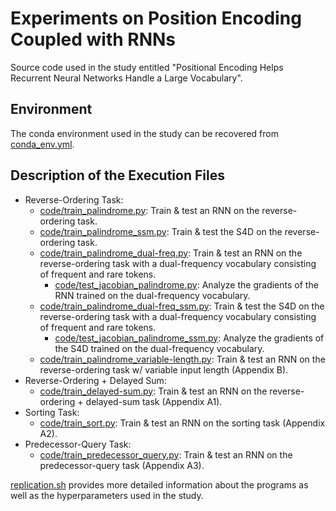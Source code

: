 # Experiments on Position Encoding Coupled with RNNs

Source code used in the study entitled "Positional Encoding Helps Recurrent Neural Networks Handle a Large Vocabulary".

## Environment

The conda environment used in the study can be recovered from [conda_env.yml](conda_env.yml).

## Description of the Execution Files

- Reverse-Ordering Task:
  - [code/train_palindrome.py](code/train_palindrome.py): Train & test an RNN on the reverse-ordering task.
  - [code/train_palindrome_ssm.py](code/train_palindrome_ssm.py): Train & test the S4D on the reverse-ordering task.
  - [code/train_palindrome_dual-freq.py](code/train_palindrome_dual-freq.py): Train & test an RNN on the reverse-ordering task with a dual-frequency vocabulary consisting of frequent and rare tokens.
    - [code/test_jacobian_palindrome.py](code/test_jacobian_palindrome.py): Analyze the gradients of the RNN trained on the dual-frequency vocabulary.
  - [code/train_palindrome_dual-freq_ssm.py](code/train_palindrome_dual-freq_ssm.py): Train & test the S4D on the reverse-ordering task with a dual-frequency vocabulary consisting of frequent and rare tokens.
    - [code/test_jacobian_palindrome_ssm.py](code/test_jacobian_palindrome_ssm.py): Analyze the gradients of the S4D trained on the dual-frequency vocabulary.
  - [code/train_palindrome_variable-length.py](code/train_palindrome_variable-length.py): Train & test an RNN on the reverse-ordering task w/ variable input length (Appendix B).
- Reverse-Ordering + Delayed Sum:
  - [code/train_delayed-sum.py](code/train_delayed-sum.py): Train & test an RNN on the reverse-ordering + delayed-sum task (Appendix A1).
- Sorting Task:
  - [code/train_sort.py](code/train_sort.py): Train & test an RNN on the sorting task (Appendix A2).
- Predecessor-Query Task:
  - [code/train_predecessor_query.py](code/train_predecessor_query.py): Train & test an RNN on the predecessor-query task (Appendix A3).

[replication.sh](replication.sh) provides more detailed information about the programs as well as the hyperparameters used in the study.